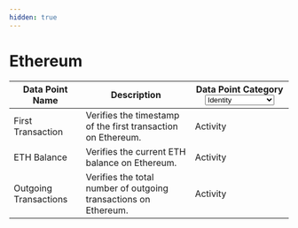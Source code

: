 ```yaml
---
hidden: true
---
```


# Ethereum

<table><thead><tr><th>Data Point Name</th><th>Description</th><th>Data Point Category<select><option value="lomLNr0I9Uvm" label="Identity" color="blue"></option><option value="4CcsGQO5qqP1" label="Activity" color="blue"></option><option value="vupUT60FMN6n" label="Credibility" color="blue"></option><option value="N1ap3SKQ2O9w" label="Skills [Developer]" color="blue"></option><option value="DHBuT13t8Hmk" label="Skills [Creator]" color="blue"></option></select></th></tr></thead><tbody><tr><td>First Transaction</td><td>Verifies the timestamp of the first transaction on Ethereum.</td><td><span data-option="4CcsGQO5qqP1">Activity</span></td></tr><tr><td>ETH Balance</td><td>Verifies the current ETH balance on Ethereum.</td><td><span data-option="4CcsGQO5qqP1">Activity</span></td></tr><tr><td>Outgoing Transactions</td><td>Verifies the total number of outgoing transactions on Ethereum.</td><td><span data-option="4CcsGQO5qqP1">Activity</span></td></tr></tbody></table>
